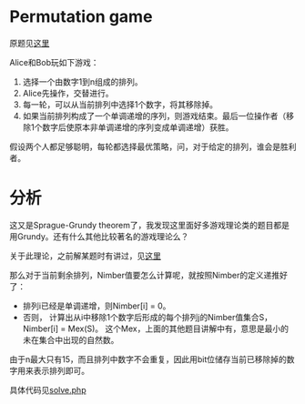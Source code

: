 # Permutation game
原题见[这里](https://www.hackerrank.com/challenges/permutation-game/problem)

Alice和Bob玩如下游戏：
1. 选择一个由数字1到n组成的排列。
2. Alice先操作，交替进行。
3. 每一轮，可以从当前排列中选择1个数字，将其移除掉。
4. 如果当前排列构成了一个单调递增的序列，则游戏结束。最后一位操作者（移除1个数字后使原本非单调递增的序列变成单调递增）获胜。

假设两个人都足够聪明，每轮都选择最优策略，问，对于给定的排列，谁会是胜利者。

# 分析
这又是Sprague-Grundy theorem了，我发现这里面好多游戏理论类的题目都是用Grundy。还有什么其他比较著名的游戏理论么？

关于此理论，之前解某题时有讲过，见[这里](../Stones-Game)

那么对于当前剩余排列，Nimber值要怎么计算呢，就按照Nimber的定义递推好了：
* 排列i已经是单调递增，则Nimber[i] = 0。
* 否则， 计算出从i中移除1个数字后形成的每个排列j的Nimber值集合S，Nimber[i] = Mex(S)。 这个Mex，上面的其他题目讲解中有，意思是最小的未在集合中出现的自然数。

由于n最大只有15，而且排列中数字不会重复，因此用bit位储存当前已移除掉的数字用来表示排列即可。
  
具体代码见[solve.php](./solve.php)